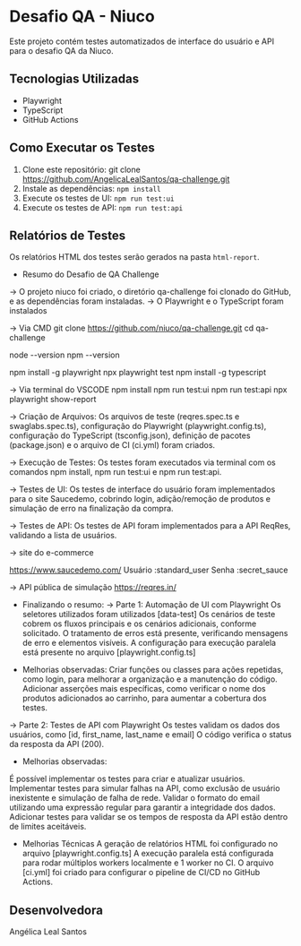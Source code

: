 # Desafio QA - Niuco

Este projeto contém testes automatizados de interface do usuário e API para o desafio QA da Niuco.

## Tecnologias Utilizadas

* Playwright
* TypeScript
* GitHub Actions

## Como Executar os Testes

1. Clone este repositório: git clone https://github.com/AngelicaLealSantos/qa-challenge.git
2. Instale as dependências: `npm install`
3. Execute os testes de UI: `npm run test:ui`
4. Execute os testes de API: `npm run test:api`

## Relatórios de Testes

Os relatórios HTML dos testes serão gerados na pasta `html-report`.

* Resumo do Desafio de QA Challenge 

-> O projeto niuco foi criado, o diretório qa-challenge foi clonado do GitHub, e as dependências foram instaladas.
-> O Playwright e o TypeScript foram instalados 

-> Via CMD
git clone https://github.com/niuco/qa-challenge.git 
cd qa-challenge

node --version
npm --version

npm install -g playwright
npx playwright test
npm install -g typescript

-> Via terminal do VSCODE
npm install
npm run test:ui
npm run test:api
npx playwright show-report


-> Criação de Arquivos:
Os arquivos de teste (reqres.spec.ts e swaglabs.spec.ts), configuração do Playwright (playwright.config.ts), configuração do TypeScript (tsconfig.json), 
definição de pacotes (package.json) e o arquivo de CI (ci.yml) foram criados.

-> Execução de Testes: Os testes foram executados via terminal com os comandos 
npm install, 
npm run test:ui e 
npm run test:api.

-> Testes de UI: Os testes de interface do usuário foram implementados para o site Saucedemo, cobrindo login, adição/remoção de produtos 
e simulação de erro na finalização da compra.

-> Testes de API: Os testes de API foram implementados para a API ReqRes, validando a lista de usuários.


-> site do e-commerce 

https://www.saucedemo.com/
Usuário :standard_user
Senha :secret_sauce

-> API pública de simulação 
https://reqres.in/


* Finalizando o resumo:
-> Parte 1: Automação de UI com Playwright
Os seletores utilizados foram utilizados [data-test]
Os cenários de teste cobrem os fluxos principais e os cenários adicionais, conforme solicitado.
O tratamento de erros está presente, verificando mensagens de erro e elementos visíveis.
A configuração para execução paralela está presente no arquivo [playwright.config.ts]

* Melhorias observadas:
Criar funções ou classes para ações repetidas, como login, para melhorar a organização e a manutenção do código.
Adicionar asserções mais específicas, como verificar o nome dos produtos adicionados ao carrinho, para aumentar a cobertura dos testes.

-> Parte 2: Testes de API com Playwright
Os testes validam os dados dos usuários, como [id, first_name, last_name e email]
O código verifica o status da resposta da API (200).

* Melhorias observadas:

É possível implementar os testes para criar e atualizar usuários.
Implementar testes para simular falhas na API, como exclusão de usuário inexistente e simulação de falha de rede.
Validar o formato do email utilizando uma expressão regular para garantir a integridade dos dados.
Adicionar testes para validar se os tempos de resposta da API estão dentro de limites aceitáveis.

* Melhorias Técnicas
A geração de relatórios HTML foi configurado no arquivo [playwright.config.ts]
A execução paralela está configurada para rodar múltiplos workers localmente e 1 worker no CI.
O arquivo [ci.yml] foi criado para configurar o pipeline de CI/CD no GitHub Actions.

## Desenvolvedora
Angélica Leal Santos
